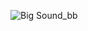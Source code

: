 
![Big Sound_bb](https://user-images.githubusercontent.com/48172198/224406103-32b6bcf1-f405-4d1b-b0d7-4969d2850f22.png)
